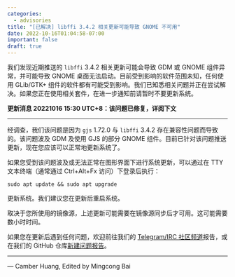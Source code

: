 ```yaml
---
categories:
  - advisories
title: "[已解决] libffi 3.4.2 相关更新可能导致 GNOME 不可用"
date: 2022-10-16T01:04:58-07:00
important: false
draft: true
---
```


我们发现近期推送的 `libffi` 3.4.2 相关更新可能会导致 GDM 或 GNOME 组件异常，并可能导致 GNOME 桌面无法启动。目前受到影响的软件范围未知，任何使用 GLib/GTK+ 组件的软件都有可能受到影响。我们已知悉相关问题并正在尝试解决。如果您正在使用相关套件，在进一步通知前请暂时不要更新系统。

**更新消息 20221016 15:30 UTC+8：该问题已修复，详阅下文**

---

经调查，我们该问题是因为 `gjs` 1.72.0 与 `libffi` 3.4.2 存在兼容性问题而导致的。该问题波及 GDM 及使用 GJS 的部分 GNOME 组件。目前已针对该问题推送更新，现在您应该可以正常地更新系统了。

如果您受到该问题波及或无法正常在图形界面下进行系统更新，可以通过在 TTY 文本终端（通常通过 Ctrl+Alt+Fx 访问）下登录后执行：

```
sudo apt update && sudo apt upgrade
```

更新系统。我们建议您在更新后重启系统。

取决于您所使用的镜像源，上述更新可能需要在镜像源同步后才可用。这可能需要数小时时间。

如果您在更新后遇到任何问题，欢迎前往我们的 [Telegram/IRC 社区频道](https://aosc.io/zh-cn/contact/)报告，或在我们的 GitHub 仓库[新建问题报告](https://github.com/AOSC-Dev/aosc-os-abbs/issues/new?assignees=&labels=&template=bug-report.yml)。

---

— Camber Huang, Edited by Mingcong Bai
